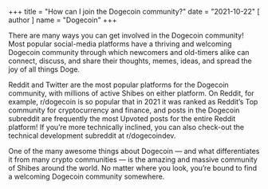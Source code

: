 +++
title = "How can I join the Dogecoin community?"
date = "2021-10-22"
[ author ]
  name = "Dogecoin"
+++

There are many ways you can get involved in the Dogecoin community! Most popular social-media platforms have a thriving and welcoming Dogecoin community through which newcomers and old-timers alike can connect, discuss, and share their thoughts, memes, ideas, and spread the joy of all things Doge. 

Reddit and Twitter are the most popular platforms for the Dogecoin community, with millions of active Shibes on either platform. On Reddit, for example, r/dogecoin is so popular that in 2021 it was ranked as Reddit’s Top community for cryptocurrency and finance, and posts in the Dogecoin subreddit are frequently the most Upvoted posts for the entire Reddit platform! If you’re more technically inclined, you can also check-out the technical development subreddit at r/dogecoindev. 

One of the many awesome things about Dogecoin — and what differentiates it from many crypto communities — is the amazing and massive community of Shibes around the world. No matter where you look, you’re bound to find a welcoming Dogecoin community somewhere.
